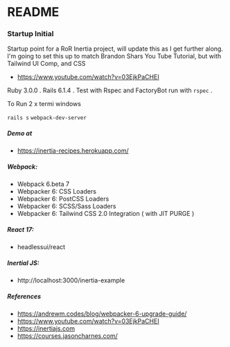 # README

### Startup Initial

Startup point for a RoR Inertia project, will update this as I get further along.
I'm going to set this up to match Brandon Shars You Tube Tutorial, but with Tailwind UI Comp, and CSS

- https://www.youtube.com/watch?v=03EjkPaCHEI

Ruby 3.0.0 .
Rails 6.1.4 .
Test with Rspec and FactoryBot run with `rspec` .

To Run 2 x termi windows

`rails s`
`webpack-dev-server`


##### Demo at
- https://inertia-recipes.herokuapp.com/

##### Webpack:

- Webpack 6.beta 7
- Webpacker 6: CSS Loaders
- Webpacker 6: PostCSS Loaders
- Webpacker 6: SCSS/Sass Loaders
- Webpacker 6: Tailwind CSS 2.0 Integration ( with JIT PURGE )

##### React 17:

- headlessui/react

##### Inertial JS:

- http://localhost:3000/inertia-example

##### References

- https://andrewm.codes/blog/webpacker-6-upgrade-guide/
- https://www.youtube.com/watch?v=03EjkPaCHEI
- https://inertiajs.com
- https://courses.jasoncharnes.com/
